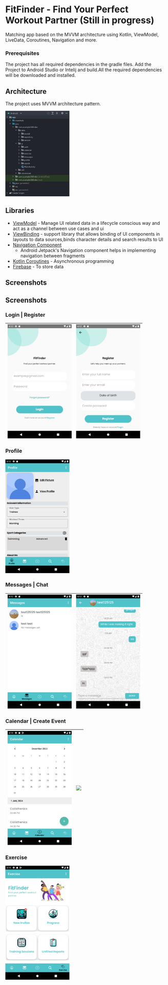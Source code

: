 # FitFinder - Find Your Perfect Workout Partner (Still in progress)

Matching app based on the MVVM architecture using Kotlin, ViewModel, LiveData, Coroutines, Navigation and more.

### Prerequisites

The project has all required dependencies in the gradle files. Add the Project to Android Studio or
Intelij and build.All the required dependencies will be downloaded and installed.

## Architecture

The project uses MVVM architecture pattern.

<img src="screenshots/Architecture.jpg" width=200/>

## Libraries

* [ViewModel](https://developer.android.com/topic/libraries/architecture/viewmodel/) - Manage UI
  related data in a lifecycle conscious way and act as a channel between use cases and ui
* [ViewBinding](https://developer.android.com/topic/libraries/data-binding) - support library that
  allows binding of UI components in layouts to data sources,binds character details and search
  results to UI
* [Navigation Component](https://developer.android.com/guide/navigation/navigation-getting-started)
  - Android Jetpack's Navigation component helps in implementing navigation between fragments
* [Kotlin Coroutines](https://developer.android.com/kotlin/coroutines) - Asynchronous programming
* [Firebase](https://firebase.google.com/) - To store data

## Screenshots


## Screenshots

### Login | Register
| <img src="screenshots/Login.png" width="200"/> | <img src="screenshots/Register.png" width="200"/> |
|:---:|:---:|

### Profile
<img src="screenshots/Profile.png" width="200"/>

### Messages | Chat
| <img src="screenshots/Messages.png" width="200"/> | <img src="screenshots/Chat.png" width="200"/> |
|:---:|:---:|

### Calendar | Create Event
| <img src="screenshots/Calendar.png" width="200"/> | <img src="screenshots/Creat Event.png" width="200"/> |
|:---:|:---:|

### Exercise
<img src="screenshots/Exercise.png" width="200"/>





